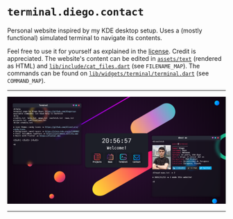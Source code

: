 # `terminal.diego.contact`

Personal website inspired by my KDE desktop setup. Uses a (mostly functional) simulated terminal to navigate its contents.

Feel free to use it for yourself as explained in the <a href="https://github.com/diegoroyo/terminal.diego.contact/blob/master/LICENSE">license</a>. Credit is appreciated. The website's content can be edited in <a href="https://github.com/diegoroyo/terminal.diego.contact/blob/master/assets/text">`assets/text`</a> (rendered as HTML) and <a href="https://github.com/diegoroyo/terminal.diego.contact/blob/master/lib/include/cat_files.dart">`lib/include/cat_files.dart`</a> (see `FILENAME_MAP`). The commands can be found on <a href="https://github.com/diegoroyo/terminal.diego.contact/blob/master/lib/widgets/terminal/terminal.dart">`lib/widgets/terminal/terminal.dart`</a> (see `COMMAND_MAP`).

---

![View of the website](.images/website.png)

---
